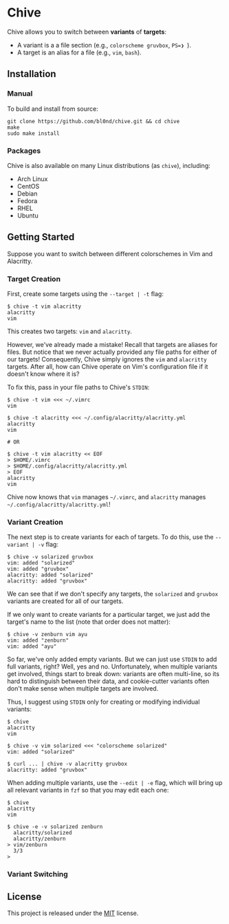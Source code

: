 # Chive

Chive allows you to switch between **variants** of **targets**:

* A variant is a a file section (e.g., `colorscheme gruvbox`, `PS=❯ `).
* A target is an alias for a file (e.g., `vim`, `bash`).

<!--## Motivation-->

<!--Traditionally, you'd more or less maintain entire copies of both files and-->
<!--switch between the copies manually. However,-->

<!--* The differences between copies are typically small compared to the rest of-->
  <!--the file, making this approach quite wasteful.-->

<!--* You have to switch copies for each file manually. That is, you have to do-->
  <!--something like `cp vim-gruvbox ~/.vimrc && cp bash-pure ~/.bashrc`).-->

<!--Most other solutions typically use a version control system such as Git,-->
<!--tracking different versions of files as branches or commits. However,-->

<!--* This often requires turning `$HOME` or other directories into a Git repository.-->

<!--* If you track changes unrelated to color schemes and prompts, maintaining and-->
  <!--switching between different versions becomes a lot harder. And even if you-->
  <!--don't, you'd have to manually exclude the unrelated changes on every-->
  <!--staging/commit.-->

<!--* It's much too complex for what we're trying to do. You shouldn't need to know-->
  <!--how commits or branches work just to switch color schemes.-->

<!--Finally, we have programs such as [mondo]() and [pywal](), which more or less-->
<!--use special template files to replace sections of a file. However,-->

<!--* They typically require modifications to the original file.-->

<!--* They're quite limited in scope (e.g., `mondo` and `pywal` are geared towards-->
  <!--colors).-->

<!--And so here we are.-->

## Installation

### Manual

To build and install from source:

```
git clone https://github.com/bl0nd/chive.git && cd chive
make
sudo make install
```

### Packages

Chive is also available on many Linux distributions (as `chive`), including:

* Arch Linux
* CentOS
* Debian
* Fedora
* RHEL
* Ubuntu

## Getting Started

Suppose you want to switch between different colorschemes in Vim and Alacritty.

### Target Creation

First, create some targets using the `--target | -t` flag:

```console
$ chive -t vim alacritty
alacritty
vim
```

This creates two targets: `vim` and `alacritty`.

However, we've already made a mistake! Recall that targets are aliases for
files. But notice that we never actually provided any file paths for either of
our targets! Consequently, Chive simply ignores the `vim` and `alacritty`
targets. After all, how can Chive operate on Vim's configuration file if it
doesn't know where it is?

To fix this, pass in your file paths to Chive's `STDIN`:

```console
$ chive -t vim <<< ~/.vimrc
vim

$ chive -t alacritty <<< ~/.config/alacritty/alacritty.yml
alacritty
vim

# OR

$ chive -t vim alacritty << EOF
> $HOME/.vimrc
> $HOME/.config/alacritty/alacritty.yml
> EOF
alacritty
vim
```

Chive now knows that `vim` manages `~/.vimrc`, and `alacritty` manages
`~/.config/alacritty/alacritty.yml`!

<!--* To have shell expansion and substitution in here strings, don't quote the string.-->

<!--* Here docs don't expand `~`, so be sure to use `$HOME` instead.-->

### Variant Creation

The next step is to create variants for each of targets. To do this, use the
`--variant | -v` flag:

```console
$ chive -v solarized gruvbox
vim: added "solarized"
vim: added "gruvbox"
alacritty: added "solarized"
alacritty: added "gruvbox"
```

We can see that if we don't specify any targets, the `solarized` and `gruvbox`
variants are created for all of our targets.

If we only want to create variants for a particular target, we just add the
target's name to the list (note that order does not matter):

```console
$ chive -v zenburn vim ayu
vim: added "zenburn"
vim: added "ayu"
```

So far, we've only added empty variants. But we can just use `STDIN` to add
full variants, right? Well, yes and no. Unfortunately, when multiple variants
get involved, things start to break down: variants are often multi-line, so its
hard to distinguish between their data, and cookie-cutter variants often don't
make sense when multiple targets are involved.

Thus, I suggest using `STDIN` only for creating or modifying individual
variants:

```console
$ chive
alacritty
vim

$ chive -v vim solarized <<< "colorscheme solarized"
vim: added "solarized"

$ curl ... | chive -v alacritty gruvbox
alacritty: added "gruvbox"
```

When adding multiple variants, use the `--edit | -e` flag, which will bring up
all relevant variants in `fzf` so that you may edit each one:

<!--TODO: Use GIF here-->

  ```console
  $ chive
  alacritty
  vim

  $ chive -e -v solarized zenburn
    alacritty/solarized
    alacritty/zenburn
  > vim/zenburn
	3/3
  >
  ```

### Variant Switching

<!--### Rules-->

<!--#### Naming-->
<!--* Target and template names may consist of letters, numbers, `-`, and `_`.-->
<!--* Target and template names may start with a letter or number.-->
<!--* Target and template names must be unique across target and template namespaces-->

<!--#### Variants-->
<!--In order to switch variants without requiring additional information in the-->
<!--original target file, Chive needs some help. In particular, Chive needs to-->
<!--somehow know where in the target to begin deleting and adding text/data.-->

<!--To do this, Chive searches all the variants for a particular target to see if-->
<!--any of them has an exact match against the target file. If there is, then Chive-->
<!--can determine on its own where it needs to start and how much work it needs to-->
<!--do. If none of the variants have a match against the target, then Chive cannot-->
<!--do anything.-->

<!--Consequently, it is very important that you do not modify sections managed by-->
<!--Chive and that your initial variant matches what you have in the target file-->
<!--exactly, otherwise Chive won't know where to start!-->

## License
This project is released under the [MIT](LICENSE) license.
